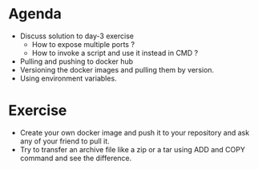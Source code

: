 # Agenda

- Discuss solution to day-3 exercise
  - How to expose multiple ports ?
  - How to invoke a script and use it instead in CMD ?
- Pulling and pushing to docker hub
- Versioning the docker images and pulling them by version.
- Using environment variables.

# Exercise
- Create your own docker image and push it to your repository and ask any of your friend
to pull it.
- Try to transfer an archive file like a zip or a tar using ADD and COPY command
and see the difference.
